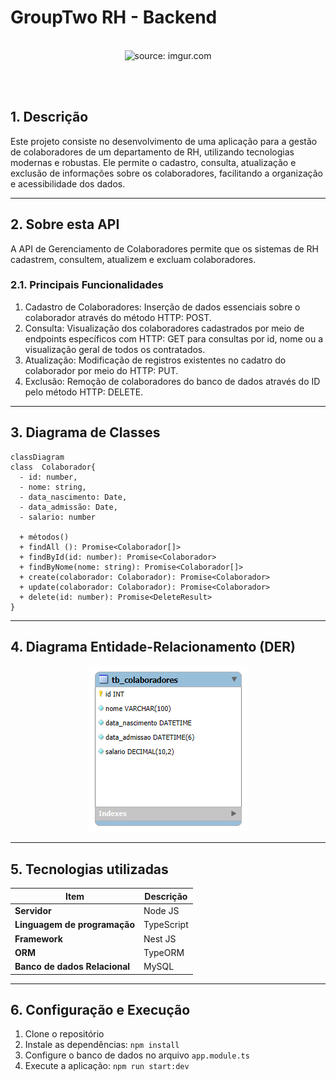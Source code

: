 # GroupTwo RH - Backend

<br />

<div align="center">
    <img src="https://i.imgur.com/icgjsRQ.png" title="source: imgur.com" width="50%"/>
</div>


<br /><br />

## 1. Descrição

Este projeto consiste no desenvolvimento de uma aplicação para a gestão de colaboradores de um departamento de RH, utilizando tecnologias modernas e robustas. Ele permite o cadastro, consulta, atualização e exclusão de informações sobre os colaboradores, facilitando a organização e acessibilidade dos dados.

------

## 2. Sobre esta API

A API de Gerenciamento de Colaboradores permite que os sistemas de RH cadastrem, consultem, atualizem e excluam colaboradores.

### 2.1. Principais Funcionalidades

1. Cadastro de Colaboradores: Inserção de dados essenciais sobre o colaborador através do método HTTP: POST.
2. Consulta: Visualização dos colaboradores cadastrados por meio de endpoints específicos com HTTP: GET para consultas por id, nome ou a visualização geral de todos os contratados.
3. Atualização: Modificação de registros existentes no cadatro do colaborador por meio do HTTP: PUT.
4. Exclusão: Remoção de colaboradores do banco de dados através do ID pelo método HTTP: DELETE.

------

## 3. Diagrama de Classes

```mermaid
classDiagram
class  Colaborador{
  - id: number,
  - nome: string,
  - data_nascimento: Date,
  - data_admissão: Date,
  - salario: number

  + métodos()
  + findAll (): Promise<Colaborador[]>
  + findById(id: number): Promise<Colaborador>
  + findByNome(nome: string): Promise<Colaborador[]>
  + create(colaborador: Colaborador): Promise<Colaborador>
  + update(colaborador: Colaborador): Promise<Colaborador>
  + delete(id: number): Promise<DeleteResult>
}
```

------

## 4. Diagrama Entidade-Relacionamento (DER)

<div align="center">
    <img src="./doc/images/DER_projetoRh.png" title="source: imgur.com" />
</div>



------

## 5. Tecnologias utilizadas

| Item                          | Descrição  |
| ----------------------------- | ---------- |
| **Servidor**                  | Node JS    |
| **Linguagem de programação**  | TypeScript |
| **Framework**                 | Nest JS    |
| **ORM**                       | TypeORM    |
| **Banco de dados Relacional** | MySQL      |

------

## 6. Configuração e Execução

1. Clone o repositório
2. Instale as dependências: `npm install`
3. Configure o banco de dados no arquivo `app.module.ts`
4. Execute a aplicação: `npm run start:dev`
